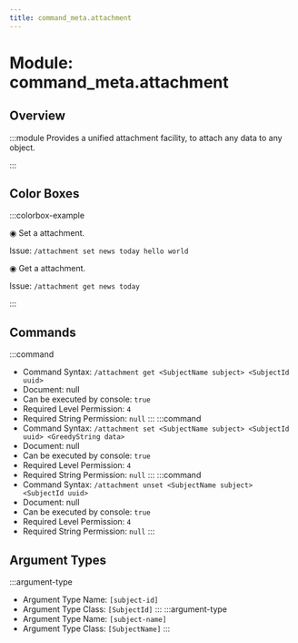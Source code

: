 ```yaml
---
title: command_meta.attachment
---
```



# Module: command_meta.attachment

## Overview
:::module
  Provides a unified attachment facility, to attach any data to any object.


:::
## Color Boxes

:::colorbox-example

  ◉ Set a attachment.
  
  Issue: `/attachment set news today hello world`
  
  
  
  ◉ Get a attachment.
  
  Issue: `/attachment get news today`


:::

## Commands
:::command
- Command Syntax: `/attachment get <SubjectName subject> <SubjectId uuid>`
- Document: null
- Can be executed by console: `true`
- Required Level Permission: `4`
- Required String Permission: `null`
:::
:::command
- Command Syntax: `/attachment set <SubjectName subject> <SubjectId uuid> <GreedyString data>`
- Document: null
- Can be executed by console: `true`
- Required Level Permission: `4`
- Required String Permission: `null`
:::
:::command
- Command Syntax: `/attachment unset <SubjectName subject> <SubjectId uuid>`
- Document: null
- Can be executed by console: `true`
- Required Level Permission: `4`
- Required String Permission: `null`
:::
## Argument Types
:::argument-type
- Argument Type Name: `[subject-id]`
- Argument Type Class: `[SubjectId]`
:::
:::argument-type
- Argument Type Name: `[subject-name]`
- Argument Type Class: `[SubjectName]`
:::
